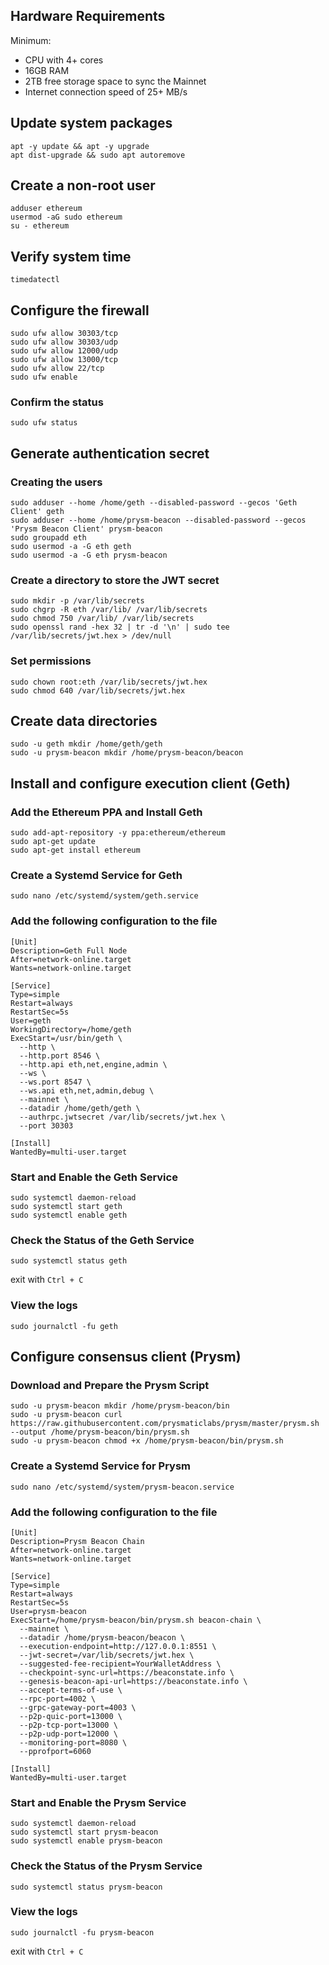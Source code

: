 ## Hardware Requirements

Minimum:
* CPU with 4+ cores
* 16GB RAM
* 2TB free storage space to sync the Mainnet
* Internet connection speed of 25+ MB/s

## Update system packages

```shell
apt -y update && apt -y upgrade
apt dist-upgrade && sudo apt autoremove
```

## Create a non-root user

```shell
adduser ethereum
usermod -aG sudo ethereum
su - ethereum
```

## Verify system time

```shell
timedatectl
```

## Configure the firewall

```shell
sudo ufw allow 30303/tcp
sudo ufw allow 30303/udp
sudo ufw allow 12000/udp
sudo ufw allow 13000/tcp
sudo ufw allow 22/tcp
sudo ufw enable
```

### Confirm the status
```shell
sudo ufw status
```

## Generate authentication secret

### Creating the users
```shell
sudo adduser --home /home/geth --disabled-password --gecos 'Geth Client' geth
sudo adduser --home /home/prysm-beacon --disabled-password --gecos 'Prysm Beacon Client' prysm-beacon
sudo groupadd eth
sudo usermod -a -G eth geth
sudo usermod -a -G eth prysm-beacon
```

### Create a directory to store the JWT secret
```shell
sudo mkdir -p /var/lib/secrets
sudo chgrp -R eth /var/lib/ /var/lib/secrets
sudo chmod 750 /var/lib/ /var/lib/secrets
sudo openssl rand -hex 32 | tr -d '\n' | sudo tee /var/lib/secrets/jwt.hex > /dev/null
```

### Set permissions
```shell
sudo chown root:eth /var/lib/secrets/jwt.hex
sudo chmod 640 /var/lib/secrets/jwt.hex
```

## Create data directories

```shell
sudo -u geth mkdir /home/geth/geth
sudo -u prysm-beacon mkdir /home/prysm-beacon/beacon
```

## Install and configure execution client (Geth)

### Add the Ethereum PPA and Install Geth
```shell
sudo add-apt-repository -y ppa:ethereum/ethereum
sudo apt-get update
sudo apt-get install ethereum
```

### Create a Systemd Service for Geth
```shell
sudo nano /etc/systemd/system/geth.service
```

### Add the following configuration to the file
```shell
[Unit]
Description=Geth Full Node
After=network-online.target
Wants=network-online.target

[Service]
Type=simple
Restart=always
RestartSec=5s
User=geth
WorkingDirectory=/home/geth
ExecStart=/usr/bin/geth \
  --http \
  --http.port 8546 \
  --http.api eth,net,engine,admin \
  --ws \
  --ws.port 8547 \
  --ws.api eth,net,admin,debug \
  --mainnet \
  --datadir /home/geth/geth \
  --authrpc.jwtsecret /var/lib/secrets/jwt.hex \
  --port 30303

[Install]
WantedBy=multi-user.target
```

### Start and Enable the Geth Service
```shell
sudo systemctl daemon-reload
sudo systemctl start geth
sudo systemctl enable geth
```

### Check the Status of the Geth Service
```shell
sudo systemctl status geth
```

exit with `Ctrl + C`

### View the logs
```shell
sudo journalctl -fu geth
```

## Configure consensus client (Prysm)

### Download and Prepare the Prysm Script
```shell
sudo -u prysm-beacon mkdir /home/prysm-beacon/bin
sudo -u prysm-beacon curl https://raw.githubusercontent.com/prysmaticlabs/prysm/master/prysm.sh --output /home/prysm-beacon/bin/prysm.sh
sudo -u prysm-beacon chmod +x /home/prysm-beacon/bin/prysm.sh
```

### Create a Systemd Service for Prysm
```shell
sudo nano /etc/systemd/system/prysm-beacon.service
```

### Add the following configuration to the file
```shell
[Unit]
Description=Prysm Beacon Chain
After=network-online.target
Wants=network-online.target

[Service]
Type=simple
Restart=always
RestartSec=5s
User=prysm-beacon
ExecStart=/home/prysm-beacon/bin/prysm.sh beacon-chain \
  --mainnet \
  --datadir /home/prysm-beacon/beacon \
  --execution-endpoint=http://127.0.0.1:8551 \
  --jwt-secret=/var/lib/secrets/jwt.hex \
  --suggested-fee-recipient=YourWalletAddress \
  --checkpoint-sync-url=https://beaconstate.info \
  --genesis-beacon-api-url=https://beaconstate.info \
  --accept-terms-of-use \
  --rpc-port=4002 \
  --grpc-gateway-port=4003 \
  --p2p-quic-port=13000 \
  --p2p-tcp-port=13000 \
  --p2p-udp-port=12000 \
  --monitoring-port=8080 \
  --pprofport=6060

[Install]
WantedBy=multi-user.target
```

### Start and Enable the Prysm Service
```shell
sudo systemctl daemon-reload
sudo systemctl start prysm-beacon
sudo systemctl enable prysm-beacon
```

### Check the Status of the Prysm Service
```shell
sudo systemctl status prysm-beacon
```

### View the logs
```shell
sudo journalctl -fu prysm-beacon
```

exit with `Ctrl + C`





